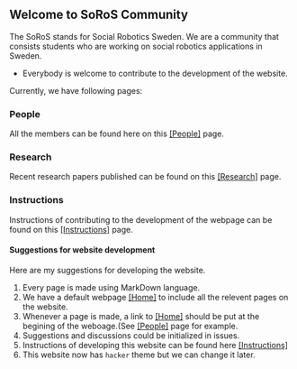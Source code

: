 ## Welcome to SoRoS Community

The SoRoS stands for Social Robotics Sweden. We are a community that consists students who are working on social robotics applications in Sweden. 

- Everybody is welcome to contribute to the development of the website.


Currently, we have following pages:

### People

All the members can be found here on this [[People]](people.html) page.

### Research

Recent research papers published can be found on this [[Research]](research.html) page.

### Instructions

Instructions of contributing to the development of the webpage can be found on this [[Instructions]](instructions.html) page.

#### Suggestions for website development
Here are my suggestions for developing the website. 

1. Every page is made using MarkDown language.
2. We have a default webpage [[Home]](index.html) to include all the relevent pages on the website.
3. Whenever a page is made, a link to [[Home]](index.html) should be put at the begining of the weboage.(See [[People]](people.html) page for example.
4. Suggestions and discussions could be initialized in issues.
5. Instructions of developing this website can be found here [[Instructions]](instructions.html)
6. This website now has `hacker` theme but we can change it later.
